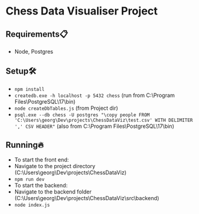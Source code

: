 # Chess Data Visualiser Project

## Requirements📋
- Node, Postgres 

## Setup🛠️
- `npm install`
- `createdb.exe -h localhost -p 5432 chess` (run from C:\Program Files\PostgreSQL\17\bin)
- `node createDbTables.js` (from Project dir)
- `psql.exe --db chess -U postgres "\copy people FROM 'C:\Users\georg\Dev\projects\ChessDataViz\test.csv' WITH DELIMITER ',' CSV HEADER"` (also from C:\Program Files\PostgreSQL\17\bin)

## Running🔥
- To start the front end:
- Navigate to the project directory (C:\Users\georg\Dev\projects\ChessDataViz)
- `npm run dev` 
- To start the backend:
- Navigate to the backend folder (C:\Users\georg\Dev\projects\ChessDataViz\src\backend)
- `node index.js`
